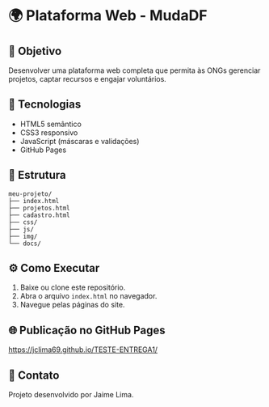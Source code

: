 # 🌍 Plataforma Web - MudaDF

## 🎯 Objetivo
Desenvolver uma plataforma web completa que permita às ONGs gerenciar projetos, captar recursos e engajar voluntários.

## 🚀 Tecnologias
- HTML5 semântico  
- CSS3 responsivo  
- JavaScript (máscaras e validações)  
- GitHub Pages

## 📂 Estrutura
```
meu-projeto/
├── index.html
├── projetos.html
├── cadastro.html
├── css/
├── js/
├── img/
└── docs/
```

## ⚙️ Como Executar
1. Baixe ou clone este repositório.
2. Abra o arquivo `index.html` no navegador.
3. Navegue pelas páginas do site.

## 🌐 Publicação no GitHub Pages
https://jclima69.github.io/TESTE-ENTREGA1/

## 📧 Contato
Projeto desenvolvido por Jaime Lima.
